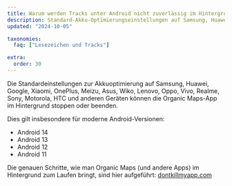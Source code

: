 ```yaml
---
title: Warum werden Tracks unter Android nicht zuverlässig im Hintergrund aufgezeichnet?
description: Standard-Akku-Optimierungseinstellungen auf Samsung, Huawei, Google, Xiaomi, OnePlus, Meizu, Asus, Wiko, Lenovo, Oppo, Vivo, Realme, Sony, Motorola, HTC und anderen Geräten können die Organic Maps-App im Hintergrund anhalten oder beenden.
updated: "2024-10-05"

taxonomies:
  faq: ["Lesezeichen und Tracks"]

extra:
  order: 30
---
```


Die Standardeinstellungen zur Akkuoptimierung auf Samsung, Huawei, Google, Xiaomi, OnePlus, Meizu, Asus, Wiko, Lenovo, Oppo, Vivo, Realme, Sony, Motorola, HTC und anderen Geräten können die Organic Maps-App im Hintergrund stoppen oder beenden.

Dies gilt insbesondere für moderne Android-Versionen:
- Android 14
- Android 13
- Android 12
- Android 11

Die genauen Schritte, wie man Organic Maps (und andere Apps) im Hintergrund zum Laufen bringt, sind hier aufgeführt: [dontkillmyapp.com](https://dontkillmyapp.com)
